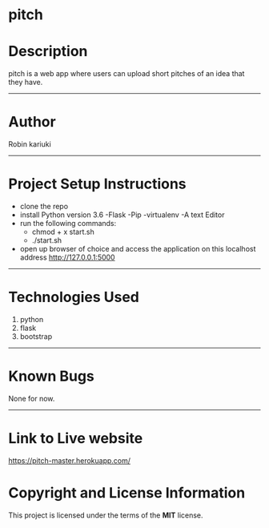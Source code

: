 # pitch
# Description
pitch is a web app where users can upload short pitches of an idea that they have.
***
# Author
Robin kariuki
***
# Project Setup Instructions
* clone the repo
* install Python version 3.6 -Flask -Pip -virtualenv -A text Editor
* run the following commands:
    * chmod + x start.sh
    * ./start.sh
* open up browser of choice and access the application on this localhost address http://127.0.0.1:5000
***

# Technologies Used
1. python
2. flask
3. bootstrap

***
# Known Bugs
None for now.
***
# Link to Live website
https://pitch-master.herokuapp.com/

# Copyright and License Information
  This project is licensed under the terms of the **MIT** license.